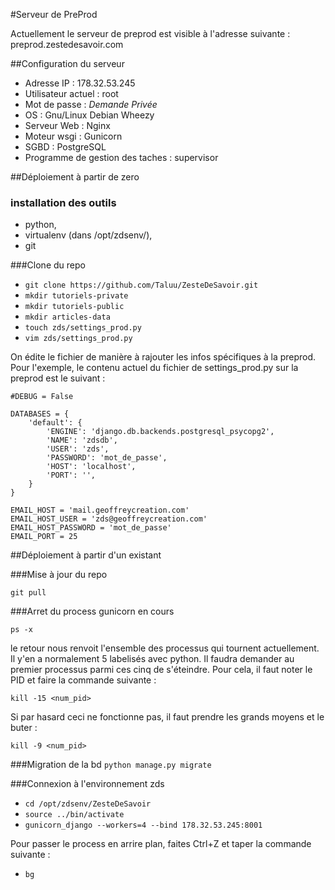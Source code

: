 #Serveur de PreProd

Actuellement le serveur de preprod est visible à l'adresse suivante : preprod.zestedesavoir.com

##Configuration du serveur

- Adresse IP : 178.32.53.245
- Utilisateur actuel : root
- Mot de passe : _Demande Privée_
- OS : Gnu/Linux Debian Wheezy
- Serveur Web : Nginx
- Moteur wsgi : Gunicorn
- SGBD : PostgreSQL
- Programme de gestion des taches : supervisor

##Déploiement à partir de zero

### installation des outils

- python, 
- virtualenv (dans /opt/zdsenv/), 
- git

###Clone du repo

- `git clone https://github.com/Taluu/ZesteDeSavoir.git`
- `mkdir tutoriels-private`
- `mkdir tutoriels-public`
- `mkdir articles-data`
- `touch zds/settings_prod.py`
- `vim zds/settings_prod.py`

On édite le fichier de manière à rajouter les infos spécifiques à la preprod. Pour l'exemple, le contenu actuel du fichier de settings_prod.py sur la preprod est le suivant :
```text
#DEBUG = False

DATABASES = {
    'default': {
        'ENGINE': 'django.db.backends.postgresql_psycopg2',
        'NAME': 'zdsdb',
        'USER': 'zds',
        'PASSWORD': 'mot_de_passe',
        'HOST': 'localhost',
        'PORT': '',
    }
}

EMAIL_HOST = 'mail.geoffreycreation.com'
EMAIL_HOST_USER = 'zds@geoffreycreation.com'
EMAIL_HOST_PASSWORD = 'mot_de_passe'
EMAIL_PORT = 25
```


##Déploiement à partir d'un existant

###Mise à jour du repo

`git pull`

###Arret du process gunicorn en cours

`ps -x`

le retour nous renvoit l'ensemble des processus qui tournent actuellement. Il y'en a normalement 5 labelisés avec python. Il faudra demander au premier processus parmi ces cinq de s'éteindre. Pour cela, il faut noter le PID et faire la commande suivante :

`kill -15 <num_pid>`

Si par hasard ceci ne fonctionne pas, il faut prendre les grands moyens et le buter :

`kill -9 <num_pid>`

###Migration de la bd
`python manage.py migrate`

###Connexion à l'environnement zds

- `cd /opt/zdsenv/ZesteDeSavoir`
- `source ../bin/activate `
- `gunicorn_django --workers=4 --bind 178.32.53.245:8001`

Pour passer le process en arrire plan, faites Ctrl+Z et taper la commande suivante :

- `bg`
